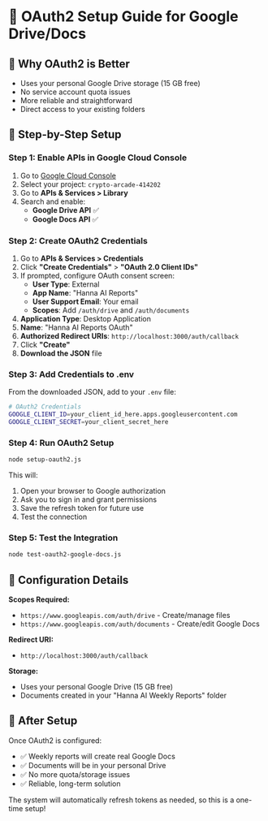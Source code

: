 # 🔐 OAuth2 Setup Guide for Google Drive/Docs

## 🎯 **Why OAuth2 is Better**
- Uses your personal Google Drive storage (15 GB free)
- No service account quota issues
- More reliable and straightforward
- Direct access to your existing folders

## 🚀 **Step-by-Step Setup**

### **Step 1: Enable APIs in Google Cloud Console**
1. Go to [Google Cloud Console](https://console.cloud.google.com)
2. Select your project: `crypto-arcade-414202`
3. Go to **APIs & Services > Library**
4. Search and enable:
   - **Google Drive API** ✅
   - **Google Docs API** ✅

### **Step 2: Create OAuth2 Credentials**
1. Go to **APIs & Services > Credentials**
2. Click **"Create Credentials"** > **"OAuth 2.0 Client IDs"**
3. If prompted, configure OAuth consent screen:
   - **User Type**: External
   - **App Name**: "Hanna AI Reports"
   - **User Support Email**: Your email
   - **Scopes**: Add `/auth/drive` and `/auth/documents`
4. **Application Type**: Desktop Application
5. **Name**: "Hanna AI Reports OAuth"
6. **Authorized Redirect URIs**: `http://localhost:3000/auth/callback`
7. Click **"Create"**
8. **Download the JSON** file

### **Step 3: Add Credentials to .env**
From the downloaded JSON, add to your `.env` file:
```bash
# OAuth2 Credentials
GOOGLE_CLIENT_ID=your_client_id_here.apps.googleusercontent.com
GOOGLE_CLIENT_SECRET=your_client_secret_here
```

### **Step 4: Run OAuth2 Setup**
```bash
node setup-oauth2.js
```

This will:
1. Open your browser to Google authorization
2. Ask you to sign in and grant permissions
3. Save the refresh token for future use
4. Test the connection

### **Step 5: Test the Integration**
```bash
node test-oauth2-google-docs.js
```

## 🔧 **Configuration Details**

**Scopes Required:**
- `https://www.googleapis.com/auth/drive` - Create/manage files
- `https://www.googleapis.com/auth/documents` - Create/edit Google Docs

**Redirect URI:**
- `http://localhost:3000/auth/callback`

**Storage:**
- Uses your personal Google Drive (15 GB free)
- Documents created in your "Hanna AI Weekly Reports" folder

## 🎉 **After Setup**

Once OAuth2 is configured:
- ✅ Weekly reports will create real Google Docs
- ✅ Documents will be in your personal Drive
- ✅ No more quota/storage issues
- ✅ Reliable, long-term solution

The system will automatically refresh tokens as needed, so this is a one-time setup!